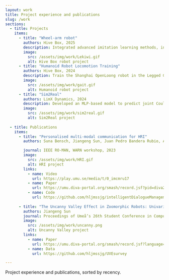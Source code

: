 ```yaml
---
layout: work
title: Project experience and publications
slug: /work
sections:
  - title: Projects
    items:
      - title: "Wheel-arm robot"
        authors: Hive Box, 2025
        description: Integrated advanced imitation learning methods, including ACT and Diffusion Policy, into a proprietary mobile base equipped with an So-100 robotic arm， enabling efficient manipulation in industrial tasks such as package picking and cloth folding.  
        image:
          src: /assets/img/work/Lekiwi.gif
          alt: Hive Box robot project
      - title: "Humanoid Robot Locomotion Training"
        authors: Hive Box, 2024
        description: Train the Shanghai OpenLoong robot in the Legged Gym simulation to develop a smooth and graceful gait.
        image:
          src: /assets/img/work/gait.gif
          alt: Humanoid robot project
      - title: "Sim2Real"
        authors: LimX Dynamics, 2024
        description: Developed an MLP-based model to predict joint Coulomb friction in quadruped robots, aiming to enhance low-speed locomotion performance on Unitree A1 and LimX Dynamics W1 platforms.
        image:
          src: /assets/img/work/sim2real.gif
          alt: Sim2Real project
 
  - title: Publications
    items:
      - title: "Personalised multi-modal communication for HRI"
        authors: Suna Bensch, Jiangeng Sun, Juan Pedro Bandera Rubio, Adrián Romero-Garcés, Thomas Hellström

        journal: IEEE RO-MAN, WARN workshop, 2023
        image:
          src: /assets/img/work/HRI.gif
          alt: HRI project
        links:
          - name: Video
            url: https://play.umu.se/media/t/0_imcmru17
          - name: Paper
            url: https://umu.diva-portal.org/smash/record.jsf?pid=diva2%3A1798327&dswid=8373
          - name: Code
            url: https://github.com/hljmssjg/intelligentDialogueManagement
            
      - title: "The Uncanny Valley Effect in Zoomorphic Robots: Univariate analysis"
        authors: Jiangeng Sun
        journal: Proceedings of Umeå’s 26th Student Conference in Computing Science, 2023
        image:
          src: /assets/img/work/uncanny.png
          alt: Uncanny Valley project
        links:
          - name: Paper
            url: https://umu.diva-portal.org/smash/record.jsf?language=en&pid=diva2%3A1726993&dswid=-1698
          - name: Data
            url: https://github.com/hljmssjg/UVEsurvey

---
```


Project experience and publications, sorted by recency. 


